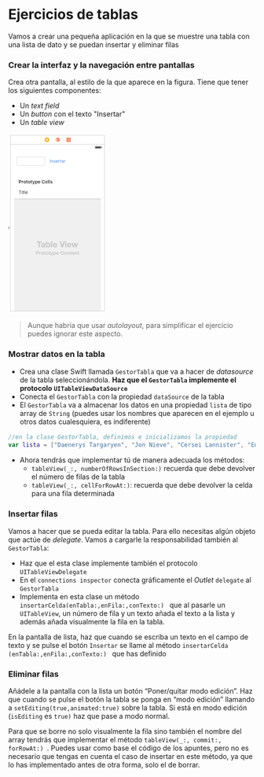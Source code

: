 # Ejercicios de tablas

Vamos a crear una pequeña aplicación en la que se muestre una tabla con una lista de dato y se puedan insertar y eliminar filas

### Crear la interfaz y la navegación entre pantallas

Crea otra pantalla, al estilo de la que aparece en la figura. Tiene que tener los siguientes componentes:
- Un *text field*
- Un *button* con el texto "Insertar"
- Un *table view*

![](images/interfaz_ejer_tablas.png)

> Aunque habría que usar *autolayout*, para simplificar el ejercicio puedes ignorar este aspecto.

### Mostrar datos en la tabla

- Crea una clase Swift llamada `GestorTabla` que va a hacer de *datasource* de la tabla seleccionándola. **Haz que el `GestorTabla` implemente el protocolo `UITableViewDataSource`**
- Conecta el `GestorTabla` con la propiedad `dataSource` de la tabla
- El `GestorTabla` va a almacenar los datos en una propiedad `lista` de tipo array de `String` (puedes usar los nombres que aparecen en el ejemplo u otros datos cualesquiera, es indiferente) 

```swift
//en la clase GestorTabla, definimos e inicializamos la propiedad
var lista = ["Daenerys Targaryen", "Jon Nieve", "Cersei Lannister", "Eddard Stark"]
```

- Ahora tendrás que implementar tú de manera adecuada los métodos:
	- `tableView(_:, numberOfRowsInSection:)` recuerda que debe devolver el número de filas de la tabla
	- `tableView(_:, cellForRowAt:)`: recuerda que debe devolver la celda para una fila determinada

### Insertar filas

Vamos a hacer que se pueda editar la tabla. Para ello necesitas algún objeto que actúe de *delegate*. Vamos a cargarle la responsabilidad también al `GestorTabla`:

- Haz que el esta clase implemente también el protocolo `UITableViewDelegate `
- En el `connections inspector` conecta gráficamente el *Outlet* `delegate` al `GestorTabla`
- Implementa en esta clase un método `insertarCelda(enTabla:,enFila:,conTexto:) ` que al pasarle un `UITableView`, un número de fila y un texto añada el texto a la lista y además añada visualmente la fila en la tabla.

En la pantalla de lista, haz que cuando se escriba un texto en el campo de texto y se pulse el botón `Insertar` se llame al método `insertarCelda (enTabla:,enFila:,conTexto:) ` que has definido

### Eliminar filas

Añádele a la pantalla con la lista un botón “Poner/quitar modo edición”. Haz que cuando se pulse el botón la tabla se ponga en “modo edición” llamando a `setEditing(true,animated:true)` sobre la tabla. Si está en modo edición (`isEditing` es `true)` haz que pase a modo normal.

Para que se borre no solo visualmente la fila sino también el nombre del array tendrás que implementar el método `tableView(_:, commit:, forRowAt:) `. Puedes usar como base el código de los apuntes, pero no es necesario que tengas en cuenta el caso de insertar en este método, ya que lo has implementado antes de otra forma, solo el de borrar.

